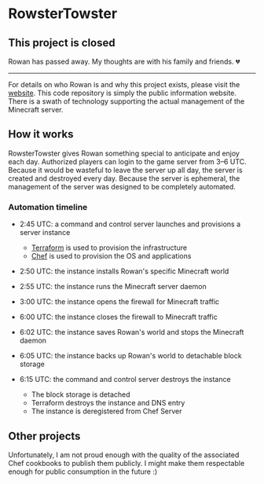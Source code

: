 # RowsterTowster

## This project is closed
Rowan has passed away.  My thoughts are with his family and friends. :broken_heart:


---


For details on who Rowan is and why this project exists, please visit the [website](https://thoughtarray.github.io/RowsterTowster/).  This code repository is simply the public information website.  There is a swath of technology supporting the actual management of the Minecraft server.

## How it works
RowsterTowster gives Rowan something special to anticipate and enjoy each day.  Authorized players can login to the game server from 3–6 UTC.  Because it would be wasteful to leave the server up all day, the server is created and destroyed every day.  Because the server is ephemeral, the management of the server was designed to be completely automated.

### Automation timeline
* 2:45 UTC: a command and control server launches and provisions a server instance
  * [Terraform](https://www.terraform.io) is used to provision the infrastructure
  * [Chef](https://www.chef.io/chef/) is used to provision the OS and applications
* 2:50 UTC: the instance installs Rowan's specific Minecraft world
* 2:55 UTC: the instance runs the Minecraft server daemon
* 3:00 UTC: the instance opens the firewall for Minecraft traffic


* 6:00 UTC: the instance closes the firewall to Minecraft traffic
* 6:02 UTC: the instance saves Rowan's world and stops the Minecraft daemon
* 6:05 UTC: the instance backs up Rowan's world to detachable block storage
* 6:15 UTC: the command and control server destroys the instance
  * The block storage is detached
  * Terraform destroys the instance and DNS entry
  * The instance is deregistered from Chef Server

## Other projects
Unfortunately, I am not proud enough with the quality of the associated Chef cookbooks to publish them publicly.  I might make them respectable enough for public consumption in the future :)
